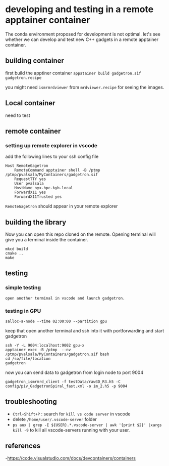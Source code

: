 # developing and testing in a remote apptainer container
The conda environment proposed for development is not optimal. let's see whether we can develop and test new C++ gadgets in a remote apptainer container.

## building container
first build the apptiner container 
`appatainer build gadgetron.sif gadgetron.recipe`

you might need `ismrmrdviewer` from `mrdviewer.recipe` for seeing the images.

## Local container

need to test

## remote container

### setting up remote explorer in vscode
add the following lines to your ssh config file
```
Host RemoteGagetron
	RemoteCommand apptainer shell -B /ptmp /ptmp/pvalsala/MyContainers/gadgetron.sif
	RequestTTY yes
	User pvalsala
    HostName nyx.hpc.kyb.local
	ForwardX11 yes
	ForwardX11Trusted yes
```
`RemoteGagetron` should appear in your remote explorer

## building the library
Now you can open this repo cloned on the remote. Opening terminal will give you a terminal inside the container.
```
mkcd build
cmake .. 
make
```

## testing

### simple testing
	open another terminal in vscode and launch gadgetron.

### testing in GPU
```
salloc-a-node --time 02:00:00 --partition gpu
```
keep that open another terminal and ssh into it with portforwarding and start gadgetron
```
ssh -Y -L 9004:localhost:9002 gpu-x
apptainer exec -B /ptmp  --nv /ptmp/pvalsala/MyContainers/gadgetron.sif bash
cd /so/file/location
gadgetron
```
now you can send data to gadgetron from login node to port 9004

```
gadgetron_ismrmrd_client -f testData/raw3D_R3.h5 -C config/piv_GadgetronSpiral_fast.xml -o im_2.h5 -p 9004
```


## troubleshooting
- `Ctrl+Shift+P` : search for `kill vs code server` in vscode
- delete `/home/user/.vscode-server` folder
- `ps aux | grep -E ${USER}.*.vscode-server | awk '{print $2}' |xargs kill -9` to kill all vscode-servers running with your user.


## references
-https://code.visualstudio.com/docs/devcontainers/containers